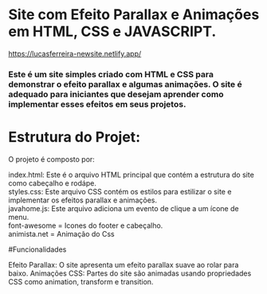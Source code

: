 # Site com Efeito Parallax e Animações em HTML, CSS  e JAVASCRIPT.
https://lucasferreira-newsite.netlify.app/

<h3>Este é um site simples criado com HTML e CSS para demonstrar o efeito parallax e algumas animações. O site é adequado para iniciantes que desejam aprender como implementar esses efeitos em seus projetos.</h3>

# Estrutura do Projet:

O projeto é composto por:

index.html: Este é o arquivo HTML principal que contém a estrutura do site como cabeçalho e rodápe.<br>
styles.css: Este arquivo CSS contém os estilos para estilizar o site e implementar os efeitos parallax e animações.<br>
javahome.js: Este arquivo adiciona um evento de clique a um ícone de menu.<br> 
font-awesome = Icones do footer e cabeçalho.<br>
animista.net = Animação do Css

#Funcionalidades

Efeito Parallax: O site apresenta um efeito parallax suave ao rolar para baixo.
Animações CSS: Partes do site são animadas usando propriedades CSS como animation, transform e transition.
